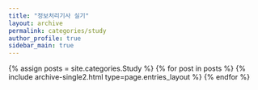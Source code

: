 ```yaml
---
title: "정보처리기사 실기"
layout: archive
permalink: categories/study
author_profile: true
sidebar_main: true
---
```



{% assign posts = site.categories.Study %}
{% for post in posts %} {% include archive-single2.html type=page.entries_layout %} {% endfor %}